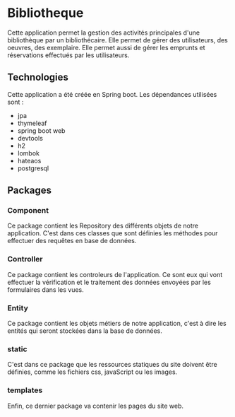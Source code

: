 # Bibliotheque
Cette application permet la gestion des activités principales d'une bibliothèque par un bibliothécaire.
Elle permet de gérer des utilisateurs, des oeuvres, des exemplaire.
Elle permet aussi de gérer les emprunts et réservations effectués par les utilisateurs.

## Technologies
Cette application a été créée en Spring boot.
Les dépendances utilisées sont :
- jpa
- thymeleaf
- spring boot web
- devtools
- h2
- lombok
- hateaos
- postgresql

## Packages
### Component
Ce package contient les Repository des différents objets de notre application. C'est dans ces classes que sont définies les méthodes pour effectuer des requêtes en base de données.

### Controller
Ce package contient les controleurs de l'application. Ce sont eux qui vont effectuer la vérification et le traitement des données envoyées par les formulaires dans les vues.

### Entity
Ce package contient les objets métiers de notre application, c'est à dire les entités qui seront stockées dans la base de données.

### static
C'est dans ce package que les ressources statiques du site doivent être définies, comme les fichiers css, javaScript ou les images.

### templates
Enfin, ce dernier package va contenir les pages du site web.
